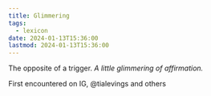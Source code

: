 ```yaml
---
title: Glimmering
tags:
  - lexicon
date: 2024-01-13T15:36:00
lastmod: 2024-01-13T15:36:00
---
```


The opposite of a trigger. *A little glimmering of affirmation.* 

First encountered on IG, @tialevings and others
